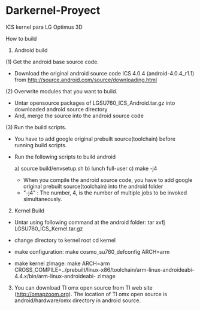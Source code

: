 Darkernel-Proyect
=================

ICS kernel para LG Optimus 3D

How to build

1. Android build

(1) Get the android base source code. 
  - Download the original android source code ICS 4.0.4 (android-4.0.4_r1.1) from http://source.android.com/source/downloading.html

(2) Overwrite modules that you want to build. 
  - Untar opensource packages of LGSU760_ICS_Android.tar.gz into downloaded android source directory 
  - And, merge the source into the android source code
  
(3) Run the build scripts. 
  - You have to add google original prebuilt source(toolchain) before running build scripts. 
  - Run the following scripts to build android
  
	a) source build/envsetup.sh
	b) lunch full-user
	c) make -j4          

	* When you compile the android source code, you have to add google original prebuilt source(toolchain) into the android folder 
	* "-j4" : The number, 4, is the number of multiple jobs to be invoked simultaneously. 

2. Kernel Build
  - Untar using following command at the android folder:
	tar xvfj LGSU760_ICS_Kernel.tar.gz
	
  - change directory to kernel root
	cd kernel

  - make configuration:
	make cosmo_su760_defconfig ARCH=arm  
	
  - make kernel zImage:
	make ARCH=arm CROSS_COMPILE=../prebuilt/linux-x86/toolchain/arm-linux-androideabi-4.4.x/bin/arm-linux-androideabi- zImage

3. You can download TI omx open source from TI web site (http://omapzoom.org). 
   The location of TI omx open source is android/hardware/omx directory in android source.   